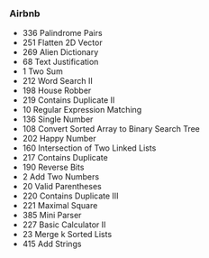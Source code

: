 ### Airbnb
* 	336		Palindrome Pairs
* 	251		Flatten 2D Vector
* 	269		Alien Dictionary
* 	68		Text Justification
* 	1		Two Sum
* 	212		Word Search II
* 	198		House Robber
* 	219		Contains Duplicate II
* 	10		Regular Expression Matching
* 	136		Single Number
* 	108		Convert Sorted Array to Binary Search Tree
* 	202		Happy Number
* 	160		Intersection of Two Linked Lists
* 	217		Contains Duplicate
* 	190		Reverse Bits
* 	2		Add Two Numbers
* 	20		Valid Parentheses
* 	220		Contains Duplicate III
* 	221		Maximal Square
* 	385		Mini Parser
* 	227		Basic Calculator II
* 	23		Merge k Sorted Lists
* 	415		Add Strings
